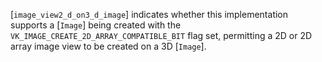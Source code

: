 [`image_view2_d_on3_d_image`] indicates
whether this implementation supports a [`Image`] being created with
the `VK_IMAGE_CREATE_2D_ARRAY_COMPATIBLE_BIT` flag set, permitting a
2D or 2D array image view to be created on a 3D [`Image`].